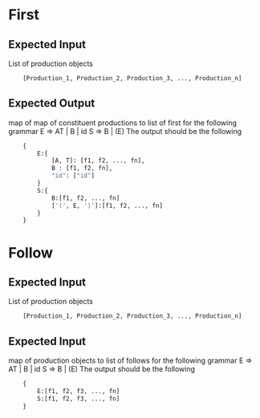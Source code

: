 
# First
## Expected Input

List of production objects
```python
    [Production_1, Production_2, Production_3, ..., Production_n]
```
## Expected Output
map of map of constituent productions to list of first
for the following grammar
    E => AT | B | id
    S => B | (E)
The output should be the following
```python
    {
        E:{
            [A, T]: [f1, f2, ..., fn],
            B : [f1, f2, fn],
            "id": ["id"]
        }
        S:{
            B:[f1, f2, ..., fn]
            ['(', E, ')']:[f1, f2, ..., fn]
        }
    }
```
# Follow
## Expected Input
List of production objects
```python
    [Production_1, Production_2, Production_3, ..., Production_n]
```
## Expected Input
map of production objects to list of follows
for the following grammar
    E => AT | B | id
    S => B | (E)
The output should be the following
```python
    {
        E:[f1, f2, f3, ..., fn]
        S:[f1, f2, f3, ..., fn]
    }
```



